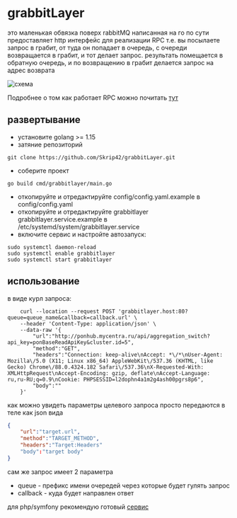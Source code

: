 # grabbitLayer
это маленькая обвязка поверх rabbitMQ написанная на го
по сути предоставляет http интерфейс для реализации RPC
т.е. вы посылаете запрос в грабит, от туда он попадает в очередь, с очереди возвращается в грабит, и тот делает запрос.
результать помещается в обратную очередь, и по возвращению в грабит делается запрос на адрес возврата

![схема](https://www.rabbitmq.com/img/tutorials/python-six.png)

Подробнее о том как работает RPC можно почитать [тут](https://www.rabbitmq.com/tutorials/tutorial-six-go.html)



## развертывание
- установите golang >= 1.15
- затяние репозиторий

```shell
git clone https://github.com/Skrip42/grabbitLayer.git
```

- соберите проект

```shell 
go build cmd/grabbitlayer/main.go
```

- откопируйте и отредактируйте config/config.yaml.example в config/config.yaml
- откопируйте и отредактируйте grabbitlayer grabbitlayer.service.example в /etc/systemd/system/grabbitlayer.service
- включите сервис и настройте автозапуск:

```shell
sudo systemctl daemon-reload
sudo systemctl enable grabbitlayer
sudo systemctl start grabbitlayer
```

## использование
в виде курл запроса:
```shell
    curl --location --request POST 'grabbitlayer.host:80?queue=queue_name&callback=callback.url' \
    --header 'Content-Type: application/json' \
    --data-raw '{
        "url":"http://ponhub.mycentra.ru/api/aggregation_switch?api_key=ponBaseReadApiKey&cluster.id=5",
        "method":"GET",
        "headers":"Connection: keep-alive\nAccept: *\/*\nUser-Agent: Mozilla\/5.0 (X11; Linux x86_64) AppleWebKit\/537.36 (KHTML, like Gecko) Chrome\/88.0.4324.182 Safari\/537.36\nX-Requested-With: XMLHttpRequest\nAccept-Encoding: gzip, deflate\nAccept-Language: ru,ru-RU;q=0.9\nCookie: PHPSESSID=l2dophn4a1m2g4ash00pgrs8p6",
        "body":""
    }'
```
как можно увидеть параметры целевого запроса просто передаются в теле как json вида
```json
{
    "url":"target.url",
    "method":"TARGET_METHOD",
    "headers":"Target:Headers"
    "body":"target body"
}
```
сам же запрос имеет 2 параметра
- queue - префикс имени очередей через которые будет гулять запрос
- callback - куда будет направлен ответ

для php/symfony рекомендую готовый [сервис](https://gist.github.com/Skrip42/003f733c5ba218cd55961eb91627bf51)
